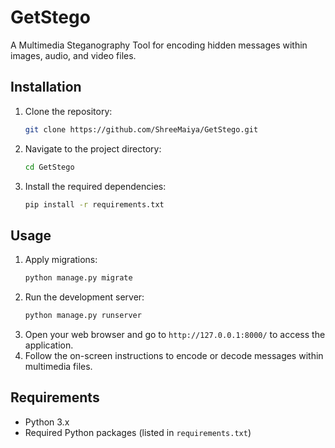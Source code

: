 # GetStego
A Multimedia Steganography Tool for encoding hidden messages within images, audio, and video files.

## Installation

1. Clone the repository:
    ```sh
    git clone https://github.com/ShreeMaiya/GetStego.git
    ```
2. Navigate to the project directory:
    ```sh
    cd GetStego
    ```
3. Install the required dependencies:
    ```sh
    pip install -r requirements.txt
    ```

## Usage

1. Apply migrations:
    ```sh
    python manage.py migrate
    ```
2. Run the development server:
    ```sh
    python manage.py runserver
    ```
3. Open your web browser and go to `http://127.0.0.1:8000/` to access the application.
4. Follow the on-screen instructions to encode or decode messages within multimedia files.

## Requirements

- Python 3.x
- Required Python packages (listed in `requirements.txt`)

